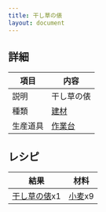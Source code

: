 ```yaml
---
title: 干し草の俵
layout: document
---
```

## 詳細

|項目|内容|
|---|---|
|説明|干し草の俵|
|種類|[建材](建材)|
|生産道具|[作業台](作業台)|

## レシピ

|結果|材料|
|---|---|
|[干し草の俵](干し草の俵)x1|[小麦](小麦)x9|

